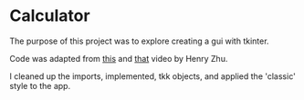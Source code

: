 # Calculator
The purpose of this project was to explore creating a gui with tkinter.

Code was adapted from [this](https://www.youtube.com/watch?v=YU67Dc8pbPU) and [that](https://www.youtube.com/watch?v=a84KYOwGc7U) video by Henry Zhu.

I cleaned up the imports, implemented, tkk objects, and applied the 'classic' style to the app.

